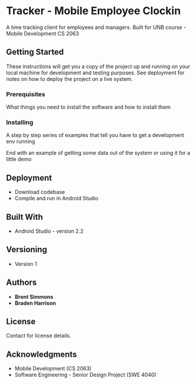 # Tracker - Mobile Employee Clockin

A time tracking client for employees and managers. 
Built for UNB course - Mobile Development CS 2063

## Getting Started

These instructions will get you a copy of the project up and running on your local machine for development and testing purposes. See deployment for notes on how to deploy the project on a live system.

### Prerequisites

What things you need to install the software and how to install them


### Installing

A step by step series of examples that tell you have to get a development env running

End with an example of getting some data out of the system or using it for a little demo


## Deployment

* Download codebase
* Compile and run in Android Studio

## Built With

* Android Studio - version 2.2


## Versioning

* Version 1

## Authors

* **Brent Simmons**
* **Braden Harrison**

## License

Contact for license details.

## Acknowledgments

* Mobile Development (CS 2063)
* Software Engineering - Senior Design Project (SWE 4040)

